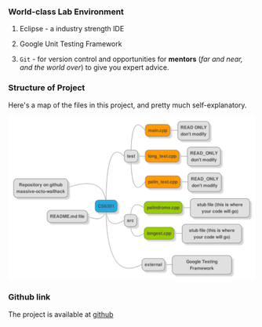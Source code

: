 ### World-class Lab Environment

1. Eclipse - a industry strength IDE

2. Google Unit Testing Framework

3. `Git` - for version control and opportunities for **mentors** (_far and near, and the world over_) to give you expert advice. 

### Structure of Project
Here's a map of the files in this project, and pretty much self-explanatory. 

![Image](img/directory_map.PNG?raw=true)


### Github link
The project is available at [github](https://github.com/kgashok/massive-octo-wallhack)


